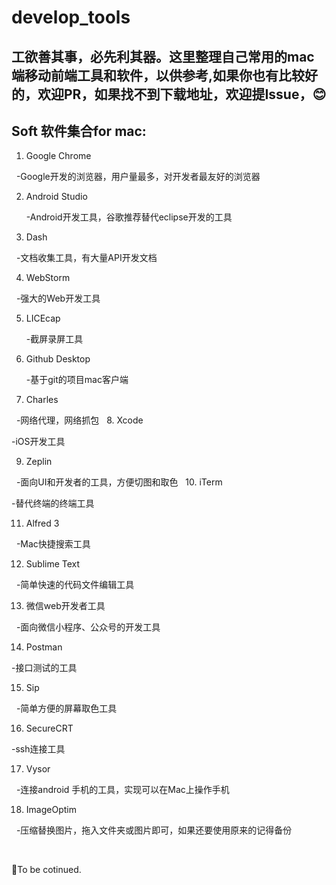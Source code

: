 # develop_tools

## 工欲善其事，必先利其器。这里整理自己常用的mac端移动前端工具和软件，以供参考,如果你也有比较好的，欢迎PR，如果找不到下载地址，欢迎提Issue，😊
## Soft 软件集合for mac:

1. Google Chrome

   -Google开发的浏览器，用户量最多，对开发者最友好的浏览器
   
2. Android Studio

   -Android开发工具，谷歌推荐替代eclipse开发的工具
   
3. Dash

   -文档收集工具，有大量API开发文档
   
4. WebStorm

    -强大的Web开发工具
   
5. LICEcap

   -截屏录屏工具
   
6. Github Desktop

   -基于git的项目mac客户端
   
7. Charles

   -网络代理，网络抓包
   
8. Xcode

   -iOS开发工具
   
9. Zeplin

   -面向UI和开发者的工具，方便切图和取色
   
10. iTerm

   -替代终端的终端工具
   
11. Alfred 3

   -Mac快捷搜索工具
   
12. Sublime Text

   -简单快速的代码文件编辑工具

13. 微信web开发者工具

   -面向微信小程序、公众号的开发工具
   
14. Postman

   -接口测试的工具
   
15. Sip

   -简单方便的屏幕取色工具
   
16. SecureCRT

   -ssh连接工具
   
17. Vysor

   -连接android 手机的工具，实现可以在Mac上操作手机
  
18. ImageOptim

   -压缩替换图片，拖入文件夹或图片即可，如果还要使用原来的记得备份

   
   
👄To be cotinued.
   
